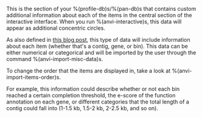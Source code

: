 This is the section of your %(profile-db)s/%(pan-db)s that contains custom additional information about each of the items in the central section of the interactive interface. When you run %(anvi-interactive)s, this data will appear as additional concentric circles. 

As also defined in [this blog post](http://merenlab.org/2017/12/11/additional-data-tables/#views-items-layers-orders-some-anvio-terminology), this type of data will include information about each item (whether that's a contig, gene, or bin). This data can be either numerical or categorical and will be imported by the user through the command %(anvi-import-misc-data)s. 

To change the order that the items are displayed in, take a look at %(anvi-import-items-order)s.

For example, this information could describe whether or not each bin reached a certain completion threshold, the e-score of the function annotation on each gene, or different categories that the total length of a contig could fall into (1-1.5 kb, 1.5-2 kb, 2-2.5 kb, and so on). 
